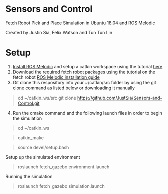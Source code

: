# Sensors and Control
 Fetch Robot Pick and Place Simulation in Ubuntu 18.04 and ROS Melodic
 
 Created by Justin Sia, Felix Watson and Tun Tun Lin
 
 # Setup
 1. [Install ROS Melodic](http://wiki.ros.org/melodic/Installation/Ubuntu) and setup a catkin workspace using the tutorial [here](http://wiki.ros.org/catkin/Tutorials/create_a_workspace)
 2. Download the required fetch robot packages using the tutorial on the fetch robot [ROS Melodic installation guide](https://docs.fetchrobotics.com/indigo_to_melodic.html)
 3. Git clone this respository into your ~/catkin/src folder by using the git clone command as listed below or downloading it manually
 > cd ~/catkin_ws/src
 > git clone https://github.com/JustSia/Sensors-and-Control.git
 4. Run the cmake command and the following launch files in order to begin the simulation
 > cd ~/catkin_ws

 > catkin_make
 
 > source devel/setup.bash
 
 Setup up the simulated environment
 > roslaunch fetch_gazebo environment.launch 
 
 Running the simulation
 > roslaunch fetch_gazebo simulation.launch  
 
